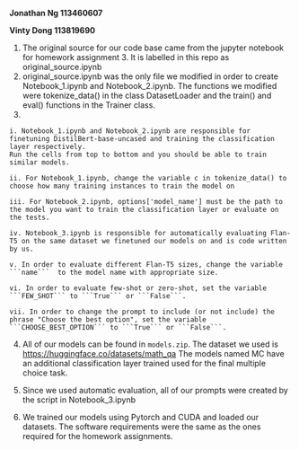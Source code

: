 **Jonathan Ng 113460607**

**Vinty Dong 113819690**

1. The original source for our code base came from the jupyter notebook for homework assignment 3. It is labelled in this repo as original_source.ipynb
2. original_source.ipynb was the only file we modified in order to create Notebook_1.ipynb and Notebook_2.ipynb. The functions we modified were tokenize_data() in the class DatasetLoader and the train() and eval() functions in the Trainer class.
3.

    i. Notebook_1.ipynb and Notebook_2.ipynb are responsible for finetuning DistilBert-base-uncased and training the classification layer respectively.
    Run the cells from top to bottom and you should be able to train similar models. 
 
    ii. For Notebook_1.ipynb, change the variable c in tokenize_data() to choose how many training instances to train the model on
  
    iii. For Notebook_2.ipynb, options['model_name'] must be the path to the model you want to train the classification layer or evaluate on the tests.

    iv. Notebook_3.ipynb is responsible for automatically evaluating Flan-T5 on the same dataset we finetuned our models on and is code written by us. 

    v. In order to evaluate different Flan-T5 sizes, change the variable ```name```  to the model name with appropriate size. 

    vi. In order to evaluate few-shot or zero-shot, set the variable ```FEW_SHOT``` to ```True``` or ```False```. 

    vii. In order to change the prompt to include (or not include) the phrase "Choose the best option", set the variable ```CHOOSE_BEST_OPTION``` to ```True``` or ```False```.  

4. All of our models can be found in ```models.zip```. The dataset we used is https://huggingface.co/datasets/math_qa The models named MC have an additional classification layer trained used for the final multiple choice task.

5. Since we used automatic evaluation, all of our prompts were created by the script in Notebook_3.ipynb

6. We trained our models using Pytorch and CUDA and loaded our datasets. The software requirements were the same as the ones required for the homework assignments.
